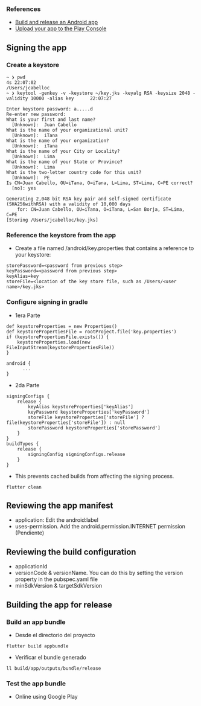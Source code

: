 
### References
* [Build and release an Android app](https://flutter.dev/docs/deployment/android)
* [Upload your app to the Play Console](https://developer.android.com/studio/publish/upload-bundle)


## Signing the app

### Create a keystore
```
~ ❯ pwd                                                                                           4s 22:07:02
/Users/jcabelloc
~ ❯ keytool -genkey -v -keystore ~/key.jks -keyalg RSA -keysize 2048 -validity 10000 -alias key      22:07:27

Enter keystore password: a.....d
Re-enter new password:
What is your first and last name?
  [Unknown]:  Juan Cabello
What is the name of your organizational unit?
  [Unknown]:  iTana
What is the name of your organization?
  [Unknown]:  iTana
What is the name of your City or Locality?
  [Unknown]:  Lima
What is the name of your State or Province?
  [Unknown]:  Lima
What is the two-letter country code for this unit?
  [Unknown]:  PE
Is CN=Juan Cabello, OU=iTana, O=iTana, L=Lima, ST=Lima, C=PE correct?
  [no]: yes

Generating 2,048 bit RSA key pair and self-signed certificate (SHA256withRSA) with a validity of 10,000 days
	for: CN=Juan Cabello, OU=iTana, O=iTana, L=San Borja, ST=Lima, C=PE
[Storing /Users/jcabelloc/key.jks]
```

### Reference the keystore from the app
* Create a file named <app dir>/android/key.properties that contains a reference to your keystore:
```
storePassword=<password from previous step>
keyPassword=<password from previous step>
keyAlias=key
storeFile=<location of the key store file, such as /Users/<user name>/key.jks>
```

### Configure signing in gradle
* 1era Parte
```
def keystoreProperties = new Properties()
def keystorePropertiesFile = rootProject.file('key.properties')
if (keystorePropertiesFile.exists()) {
    keystoreProperties.load(new FileInputStream(keystorePropertiesFile))
}

android {
      ...
}
```

* 2da Parte
```
signingConfigs {
    release {
        keyAlias keystoreProperties['keyAlias']
        keyPassword keystoreProperties['keyPassword']
        storeFile keystoreProperties['storeFile'] ? file(keystoreProperties['storeFile']) : null
        storePassword keystoreProperties['storePassword']
    }
}
buildTypes {
    release {
        signingConfig signingConfigs.release
    }
}
```
* This prevents cached builds from affecting the signing process.
```
flutter clean
```


## Reviewing the app manifest
* application: Edit the android:label
* uses-permission. Add the android.permission.INTERNET permission (Pendiente)

## Reviewing the build configuration
* applicationId
* versionCode & versionName. You can do this by setting the version property in the pubspec.yaml file
* minSdkVersion & targetSdkVersion

## Building the app for release

### Build an app bundle
* Desde el directorio del proyecto
```
flutter build appbundle
```
* Verificar el bundle generado
```
ll build/app/outputs/bundle/release  
```

### Test the app bundle

* Online using Google Play

